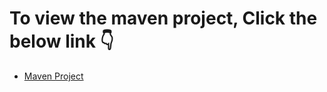 # To view the maven project, Click the below link 👇

- [Maven Project](https://github.com/Ragu162004/web-app.git)
